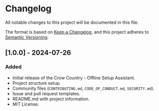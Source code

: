 # Changelog

All notable changes to this project will be documented in this file.

The format is based on [Keep a Changelog](https://keepachangelog.com/en/1.0.0/),
and this project adheres to [Semantic Versioning](https://semver.org/spec/v2.0.0.html).

## [1.0.0] - 2024-07-26

### Added
- Initial release of the Crow Country - Offline Setup Assistant.
- Project structure setup.
- Community files (`CONTRIBUTING.md`, `CODE_OF_CONDUCT.md`, `SECURITY.md`).
- Issue and pull request templates.
- README.md with project information.
- MIT License. 